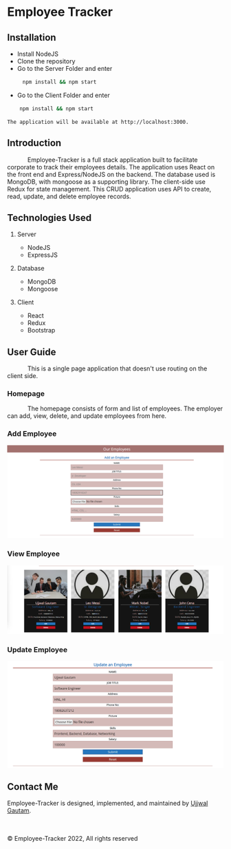 # Employee Tracker

## Installation

- Install NodeJS
- Clone the repository
- Go to the Server Folder and enter

```bash
     npm install && npm start
```

- Go to the Client Folder and enter

```bash
    npm install && npm start
```

    The application will be available at http://localhost:3000.

## Introduction

&nbsp; &nbsp; &nbsp; &nbsp; &nbsp; &nbsp; Employee-Tracker is a full stack application built to facilitate corporate to track their employees details. The application uses React on the front end and Express/NodeJS on the backend. The database used is MongoDB, with mongoose as a supporting library. The client-side use Redux for state management. This CRUD application uses API to create, read, update, and delete employee records.

## Technologies Used

1. Server

   - NodeJS
   - ExpressJS

2. Database

   - MongoDB
   - Mongoose

3. Client
   - React
   - Redux
   - Bootstrap

## User Guide

&nbsp; &nbsp; &nbsp; &nbsp; &nbsp; &nbsp; This is a single page application that doesn't use routing on the client side.

### Homepage

&nbsp; &nbsp; &nbsp; &nbsp; &nbsp; &nbsp; The homepage consists of form and list of employees. The employer can add, view, delete, and update employees from here.

### Add Employee

![form page](images/form.png)

### View Employee

![View Employee](images/listemployee.png)

### Update Employee

![Update Employee](images/updateEmp.png)

## Contact Me

Employee-Tracker is designed, implemented, and maintained by [Ujjwal Gautam](mailto:ujjwalgautam00@gmail.com).
<br><br><br>

&copy; Employee-Tracker 2022, All rights reserved
